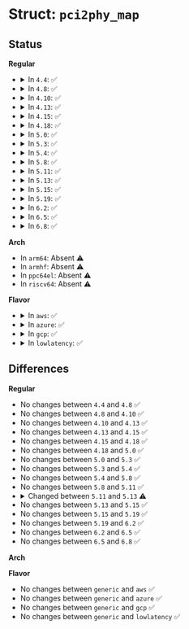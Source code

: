 # Struct: <code>pci2phy_map</code>

## Status
<b>Regular</b>
<ul>
<li>
<details>
<summary>In <code>4.4</code>: ✅</summary>

```c
struct pci2phy_map {
    struct list_head list;
    int segment;
    int pbus_to_physid[256];
};
```
</details>
</li>
<li>
<details>
<summary>In <code>4.8</code>: ✅</summary>

```c
struct pci2phy_map {
    struct list_head list;
    int segment;
    int pbus_to_physid[256];
};
```
</details>
</li>
<li>
<details>
<summary>In <code>4.10</code>: ✅</summary>

```c
struct pci2phy_map {
    struct list_head list;
    int segment;
    int pbus_to_physid[256];
};
```
</details>
</li>
<li>
<details>
<summary>In <code>4.13</code>: ✅</summary>

```c
struct pci2phy_map {
    struct list_head list;
    int segment;
    int pbus_to_physid[256];
};
```
</details>
</li>
<li>
<details>
<summary>In <code>4.15</code>: ✅</summary>

```c
struct pci2phy_map {
    struct list_head list;
    int segment;
    int pbus_to_physid[256];
};
```
</details>
</li>
<li>
<details>
<summary>In <code>4.18</code>: ✅</summary>

```c
struct pci2phy_map {
    struct list_head list;
    int segment;
    int pbus_to_physid[256];
};
```
</details>
</li>
<li>
<details>
<summary>In <code>5.0</code>: ✅</summary>

```c
struct pci2phy_map {
    struct list_head list;
    int segment;
    int pbus_to_physid[256];
};
```
</details>
</li>
<li>
<details>
<summary>In <code>5.3</code>: ✅</summary>

```c
struct pci2phy_map {
    struct list_head list;
    int segment;
    int pbus_to_physid[256];
};
```
</details>
</li>
<li>
<details>
<summary>In <code>5.4</code>: ✅</summary>

```c
struct pci2phy_map {
    struct list_head list;
    int segment;
    int pbus_to_physid[256];
};
```
</details>
</li>
<li>
<details>
<summary>In <code>5.8</code>: ✅</summary>

```c
struct pci2phy_map {
    struct list_head list;
    int segment;
    int pbus_to_physid[256];
};
```
</details>
</li>
<li>
<details>
<summary>In <code>5.11</code>: ✅</summary>

```c
struct pci2phy_map {
    struct list_head list;
    int segment;
    int pbus_to_physid[256];
};
```
</details>
</li>
<li>
<details>
<summary>In <code>5.13</code>: ✅</summary>

```c
struct pci2phy_map {
    struct list_head list;
    int segment;
    int pbus_to_dieid[256];
};
```
</details>
</li>
<li>
<details>
<summary>In <code>5.15</code>: ✅</summary>

```c
struct pci2phy_map {
    struct list_head list;
    int segment;
    int pbus_to_dieid[256];
};
```
</details>
</li>
<li>
<details>
<summary>In <code>5.19</code>: ✅</summary>

```c
struct pci2phy_map {
    struct list_head list;
    int segment;
    int pbus_to_dieid[256];
};
```
</details>
</li>
<li>
<details>
<summary>In <code>6.2</code>: ✅</summary>

```c
struct pci2phy_map {
    struct list_head list;
    int segment;
    int pbus_to_dieid[256];
};
```
</details>
</li>
<li>
<details>
<summary>In <code>6.5</code>: ✅</summary>

```c
struct pci2phy_map {
    struct list_head list;
    int segment;
    int pbus_to_dieid[256];
};
```
</details>
</li>
<li>
<details>
<summary>In <code>6.8</code>: ✅</summary>

```c
struct pci2phy_map {
    struct list_head list;
    int segment;
    int pbus_to_dieid[256];
};
```
</details>
</li>
</ul>
<b>Arch</b>
<ul>
<li>
In <code>arm64</code>: Absent ⚠️
</li>
<li>
In <code>armhf</code>: Absent ⚠️
</li>
<li>
In <code>ppc64el</code>: Absent ⚠️
</li>
<li>
In <code>riscv64</code>: Absent ⚠️
</li>
</ul>
<b>Flavor</b>
<ul>
<li>
<details>
<summary>In <code>aws</code>: ✅</summary>

```c
struct pci2phy_map {
    struct list_head list;
    int segment;
    int pbus_to_physid[256];
};
```
</details>
</li>
<li>
<details>
<summary>In <code>azure</code>: ✅</summary>

```c
struct pci2phy_map {
    struct list_head list;
    int segment;
    int pbus_to_physid[256];
};
```
</details>
</li>
<li>
<details>
<summary>In <code>gcp</code>: ✅</summary>

```c
struct pci2phy_map {
    struct list_head list;
    int segment;
    int pbus_to_physid[256];
};
```
</details>
</li>
<li>
<details>
<summary>In <code>lowlatency</code>: ✅</summary>

```c
struct pci2phy_map {
    struct list_head list;
    int segment;
    int pbus_to_physid[256];
};
```
</details>
</li>
</ul>

## Differences
<b>Regular</b>
<ul>
<li>
No changes between <code>4.4</code> and <code>4.8</code> ✅
</li>
<li>
No changes between <code>4.8</code> and <code>4.10</code> ✅
</li>
<li>
No changes between <code>4.10</code> and <code>4.13</code> ✅
</li>
<li>
No changes between <code>4.13</code> and <code>4.15</code> ✅
</li>
<li>
No changes between <code>4.15</code> and <code>4.18</code> ✅
</li>
<li>
No changes between <code>4.18</code> and <code>5.0</code> ✅
</li>
<li>
No changes between <code>5.0</code> and <code>5.3</code> ✅
</li>
<li>
No changes between <code>5.3</code> and <code>5.4</code> ✅
</li>
<li>
No changes between <code>5.4</code> and <code>5.8</code> ✅
</li>
<li>
No changes between <code>5.8</code> and <code>5.11</code> ✅
</li>
<li>
<details>
<summary>Changed between <code>5.11</code> and <code>5.13</code> ⚠️</summary>
<ul>
<li>
<b>Field added. </b>
<code>int pbus_to_dieid[256]</code>
</li>
<li>
<b>Field removed. </b>
<code>int pbus_to_physid[256]</code>
</li>
</ul>
</details>
</li>
<li>
No changes between <code>5.13</code> and <code>5.15</code> ✅
</li>
<li>
No changes between <code>5.15</code> and <code>5.19</code> ✅
</li>
<li>
No changes between <code>5.19</code> and <code>6.2</code> ✅
</li>
<li>
No changes between <code>6.2</code> and <code>6.5</code> ✅
</li>
<li>
No changes between <code>6.5</code> and <code>6.8</code> ✅
</li>
</ul>
<b>Arch</b>
<ul>
</ul>
<b>Flavor</b>
<ul>
<li>
No changes between <code>generic</code> and <code>aws</code> ✅
</li>
<li>
No changes between <code>generic</code> and <code>azure</code> ✅
</li>
<li>
No changes between <code>generic</code> and <code>gcp</code> ✅
</li>
<li>
No changes between <code>generic</code> and <code>lowlatency</code> ✅
</li>
</ul>
